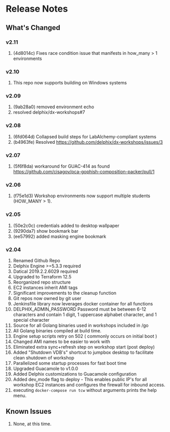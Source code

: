 # Release Notes

## What's Changed

### v2.11
1. (4d8014c) Fixes race condition issue that manifests in how_many > 1 environments

### v2.10
1. This repo now supports building on Windows systems

### v2.09
1. (9ab28a0) removed environment echo
2. resolved delphix/dx-workshops#7

### v2.08

1. (6fd064d) Collapsed build steps for LabAlchemy-compliant systems
2. (b4963fe) Resolved https://github.com/delphix/dx-workshops/issues/3

### v2.07

1. (5f6f8da) workaround for GUAC-414 as found https://github.com/cisagov/pca-gophish-composition-packer/pull/1

### v2.06

1. (f75e1d3) Workshop environments now support multiple students (HOW_MANY > 1).

### v2.05

1. (50e2c0c) credentials added to desktop wallpaper
2. (9290da7) show bookmark bar
3. (ee57992) added masking engine bookmark

### v2.04

1. Renamed Github Repo
2. Delphix Engine >=5.3.3 required
3. Datical 2019.2.2.6029 required
4. Upgraded to Terraform 12.5
5. Reorganized repo structure
6. EC2 instances inherit AMI tags
7. Significant improvements to the cleanup function
8. Git repos now owned by git user
9.  Jenkinsfile library now leverages docker container for all functions
10. DELPHIX_ADMIN_PASSWORD Password must be between 6-12 characters and contain 1 digit, 1 uppercase alphabet character, and 1 special character
11. Source for all Golang binaries used in workshops included in /go
12. All Golang binaries compiled at build time.
13. Engine setup scripts retry on 502 ( commonly occurs on initial boot )
14. Changed AMI names to be easier to work with
15. Eliminated extra sync+refresh step on workshop start (post deploy)
16. Added "Shutdown VDB's" shortcut to jumpbox desktop to facilitate clean shutdown of workshop
17. Parallelized some startup processes for fast boot time
18. Upgraded Guacamole to v1.0.0
19. Added Delphix customizations to Guacamole configuration
20. Added dev_mode flag to deploy - This enables public IP's for all workshop EC2 instances and configures the firewall for inbound access.
21. executing `docker-compose run tcw` without arguments prints the help menu.

## Known Issues

1. None, at this time.